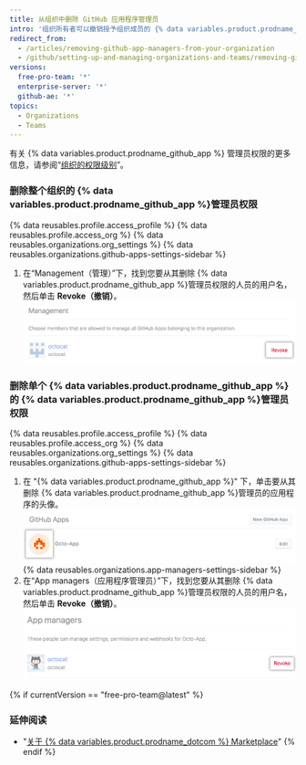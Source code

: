 ```yaml
---
title: 从组织中删除 GitHub 应用程序管理员
intro: '组织所有者可以撤销授予组织成员的 {% data variables.product.prodname_github_app %}管理员权限。'
redirect_from:
  - /articles/removing-github-app-managers-from-your-organization
  - /github/setting-up-and-managing-organizations-and-teams/removing-github-app-managers-from-your-organization
versions:
  free-pro-team: '*'
  enterprise-server: '*'
  github-ae: '*'
topics:
  - Organizations
  - Teams
---
```


有关 {% data variables.product.prodname_github_app %} 管理员权限的更多信息，请参阅“[组织的权限级别](/articles/permission-levels-for-an-organization#github-app-managers)”。

### 删除整个组织的 {% data variables.product.prodname_github_app %}管理员权限

{% data reusables.profile.access_profile %}
{% data reusables.profile.access_org %}
{% data reusables.organizations.org_settings %}
{% data reusables.organizations.github-apps-settings-sidebar %}
1. 在“Management（管理）”下，找到您要从其删除 {% data variables.product.prodname_github_app %}管理员权限的人员的用户名，然后单击 **Revoke（撤销）**。 ![撤销 {% data variables.product.prodname_github_app %}管理员权限](/assets/images/help/organizations/github-app-manager-revoke-permissions.png)

### 删除单个 {% data variables.product.prodname_github_app %}的 {% data variables.product.prodname_github_app %}管理员权限

{% data reusables.profile.access_profile %}
{% data reusables.profile.access_org %}
{% data reusables.organizations.org_settings %}
{% data reusables.organizations.github-apps-settings-sidebar %}
1. 在 "{% data variables.product.prodname_github_app %}" 下，单击要从其删除 {% data variables.product.prodname_github_app %}管理员的应用程序的头像。 ![选择 {% data variables.product.prodname_github_app %}](/assets/images/help/organizations/select-github-app.png)
{% data reusables.organizations.app-managers-settings-sidebar %}
1. 在“App managers（应用程序管理员）”下，找到您要从其删除 {% data variables.product.prodname_github_app %}管理员权限的人员的用户名，然后单击 **Revoke（撤销）**。 ![撤销 {% data variables.product.prodname_github_app %}管理员权限](/assets/images/help/organizations/github-app-manager-revoke-permissions-individual-app.png)

{% if currentVersion == "free-pro-team@latest" %}
### 延伸阅读

- "[关于 {% data variables.product.prodname_dotcom %} Marketplace](/articles/about-github-marketplace/)"
{% endif %}
